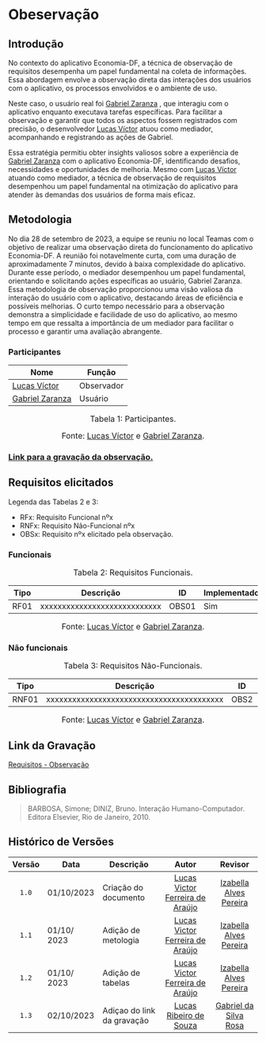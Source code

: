 # Obeservação
## Introdução

No contexto do aplicativo Economia-DF, a técnica de observação de requisitos desempenha um papel fundamental na coleta de informações. Essa abordagem envolve a observação direta das interações dos usuários com o aplicativo, os processos envolvidos e o ambiente de uso.

Neste caso, o usuário real foi [Gabriel Zaranza](#) , que interagiu com o aplicativo enquanto executava tarefas específicas. Para facilitar a observação e garantir que todos os aspectos fossem registrados com precisão, o desenvolvedor [Lucas Víctor](#) atuou como mediador, acompanhando e registrando as ações de Gabriel.

Essa estratégia permitiu obter insights valiosos sobre a experiência de [Gabriel Zaranza](#) com o aplicativo Economia-DF, identificando desafios, necessidades e oportunidades de melhoria. Mesmo com [Lucas Víctor](#) atuando como mediador, a técnica de observação de requisitos desempenhou um papel fundamental na otimização do aplicativo para atender às demandas dos usuários de forma mais eficaz.



## Metodologia

No dia 28 de setembro de 2023, a equipe se reuniu no local Teamas com o objetivo de realizar uma observação direta do funcionamento do aplicativo Economia-DF. A reunião foi notavelmente curta, com uma duração de aproximadamente 7 minutos, devido à baixa complexidade do aplicativo. Durante esse período, o mediador desempenhou um papel fundamental, orientando e solicitando ações específicas ao usuário, Gabriel Zaranza. Essa metodologia de observação proporcionou uma visão valiosa da interação do usuário com o aplicativo, destacando áreas de eficiência e possíveis melhorias. O curto tempo necessário para a observação demonstra a simplicidade e facilidade de uso do aplicativo, ao mesmo tempo em que ressalta a importância de um mediador para facilitar o processo e garantir uma avaliação abrangente.

### Participantes
<center>

| Nome                                             | Função                   |
| ------------------------------------------------ | ------------------------ |
| [Lucas Víctor](#)  | Observador               |
| [Gabriel Zaranza](#) | Usuário |

</center>

<font size="3"><p style="text-align: center">Tabela 1: Participantes.</p></font>


<font size="3"><p style="text-align: center">Fonte: [Lucas Víctor](#) e [Gabriel Zaranza](#).</p></font>

### [Link para a gravação da observação.](#)

## Requisitos elicitados

Legenda das Tabelas 2 e 3:

- RFx: Requisito Funcional nºx
- RNFx: Requisito Não-Funcional nºx
- OBSx: Requisito nºx elicitado pela observação.

### Funcionais

<font size="3"><p style="text-align: center">Tabela 2: Requisitos Funcionais.</p></font>

<center>

| Tipo | Descrição                                                                                                             | <a id="anchor_OBS" style="visibility: hidden;"></a> ID | Implementado |
| ---- | --------------------------------------------------------------------------------------------------------------------- | ------------------------------------------------------ | ------------ |
| RF01 | xxxxxxxxxxxxxxxxxxxxxxxxxxxx                                                                          | OBS01                                                  | Sim          |

</center>

<font size="3"><p style="text-align: center">Fonte: [Lucas Víctor](#) e [Gabriel Zaranza](#).</p></font>

### Não funcionais

<font size="3"><p style="text-align: center">Tabela 3: Requisitos Não-Funcionais.</p></font>

<center>

| Tipo  | Descrição                                                                                                                                                                       | <a id="anchor_OBSNF" style="visibility: hidden;"></a>ID | Implementado |
| ----- | ------------------------------------------------------------------------------------------------------------------------------------------------------------------------------- | ------------------------------------------------------- | ------------ |
| RNF01 | xxxxxxxxxxxxxxxxxxxxxxxxxxxxxxxxxxxxxxxxx                                                                 | OBS2                                                   | Sim          |

</center>

<font size="3"><p style="text-align: center">Fonte: [Lucas Víctor](#) e [Gabriel Zaranza](#).</p></font>

## Link da Gravação

[Requisitos - Observação](https://youtu.be/FqZE06Z8-Yo)

## Bibliografia
> BARBOSA, Simone; DINIZ, Bruno. Interação Humano-Computador. Editora Elsevier, Rio de Janeiro, 2010.


## Histórico de Versões
| Versão | Data       | Descrição            | Autor                                                      | Revisor                                     |
| :----: | ---------- | -------------------- | :--------------------------------------------------------: | :-----------------------------------------: |
| `1.0`  | 01/10/2023 | Criação do documento |[Lucas Victor Ferreira de Araújo](https://github.com/Lucas13032003)  | [Izabella Alves Pereira](https://github.com/izabellaalves)|
| `1.1`  | 01/10/ 2023 | Adição de metologia |[Lucas Victor Ferreira de Araújo](https://github.com/Lucas13032003)  | [Izabella Alves Pereira](https://github.com/izabellaalves)|
| `1.2`  | 01/10/ 2023 | Adição de tabelas |[Lucas Victor Ferreira de Araújo](https://github.com/Lucas13032003)  | [Izabella Alves Pereira](https://github.com/izabellaalves)|
| `1.3`  | 02/10/2023 | Adiçao do link da gravação | [Lucas Ribeiro de Souza](https://github.com/lucassouzs) | [Gabriel da Silva Rosa](https://github.com/gabrielrosa09) |
